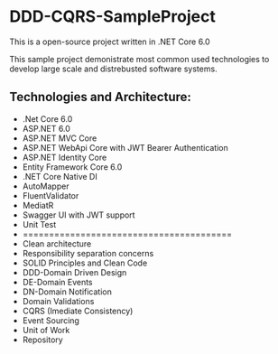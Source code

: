 # DDD-CQRS-SampleProject

This is a open-source project written in .NET Core 6.0

This sample project demonistrate most common used technologies to develop large scale  and distrebusted software systems.


## Technologies and Architecture:

- .Net Core 6.0
- ASP.NET 6.0
- ASP.NET MVC Core 
- ASP.NET WebApi Core with JWT Bearer Authentication
- ASP.NET Identity Core
- Entity Framework Core 6.0
- .NET Core Native DI
- AutoMapper
- FluentValidator
- MediatR
- Swagger UI with JWT support
- Unit Test
- ========================================
- Clean architecture
- Responsibility separation concerns
- SOLID Principles and Clean Code
- DDD-Domain Driven Design
- DE-Domain Events
- DN-Domain Notification
- Domain Validations
- CQRS (Imediate Consistency)
- Event Sourcing
- Unit of Work
- Repository

